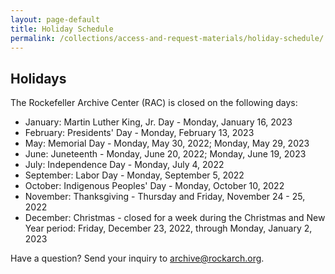 ```yaml
---
layout: page-default
title: Holiday Schedule
permalink: /collections/access-and-request-materials/holiday-schedule/
---
```


## Holidays

The Rockefeller Archive Center (RAC) is closed on the following days:

- January: Martin Luther King, Jr. Day - Monday, January 16, 2023
- February: Presidents' Day - Monday, February 13, 2023
- May: Memorial Day - Monday, May 30, 2022; Monday, May 29, 2023
- June: Juneteenth - Monday, June 20, 2022; Monday, June 19, 2023
- July: Independence Day - Monday, July 4, 2022
- September: Labor Day - Monday, September 5, 2022
- October: Indigenous Peoples' Day - Monday, October 10, 2022
- November: Thanksgiving - Thursday and Friday, November 24 - 25, 2022
- December: Christmas - closed for a week during the Christmas and New Year period: Friday, December 23, 2022, through Monday, January 2, 2023



Have a question? Send your inquiry to [archive@rockarch.org](mailto:archive@rockarch.org).
